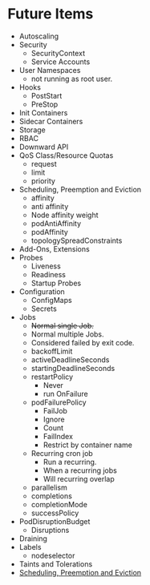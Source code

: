 # Future Items

- Autoscaling
- Security
  - SecurityContext
  - Service Accounts
- User Namespaces
  - not running as root user.
- Hooks
  - PostStart
  - PreStop
- Init Containers
- Sidecar Containers
- Storage
- RBAC
- Downward API
- QoS Class/Resource Quotas
  - request
  - limit
  - priority
- Scheduling, Preemption and Eviction
  - affinity
  - anti affinity
  - Node affinity weight
  - podAntiAffinity
  - podAffinity
  - topologySpreadConstraints
- Add-Ons, Extensions
- Probes
  - Liveness
  - Readiness
  - Startup Probes
- Configuration
  - ConfigMaps
  - Secrets
- Jobs
  - ~~Normal single Job.~~
  - Normal multiple Jobs.
  - Considered failed by exit code.
  - backoffLimit
  - activeDeadlineSeconds
  - startingDeadlineSeconds  
  - restartPolicy
    - Never
    - run OnFailure
  - podFailurePolicy
    - FailJob
    - Ignore
    - Count
    - FailIndex
    - Restrict by container name
  - Recurring cron job
    - Run a recurring.
    - When a recurring jobs
    - Will recurring overlap
  - parallelism
  - completions
  - completionMode
  - successPolicy
- PodDisruptionBudget
  - Disruptions
- Draining
- Labels
  - nodeselector
- Taints and Tolerations
- [Scheduling, Preemption and Eviction](https://kubernetes.io/docs/concepts/scheduling-eviction/)
